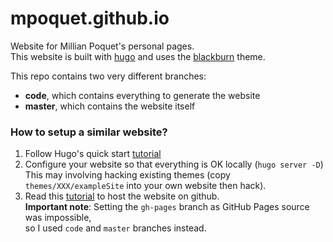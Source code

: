 # mpoquet.github.io
Website for Millian Poquet's personal pages.  
This website is built with [hugo](https://gohugo.io/) and uses the [blackburn](https://themes.gohugo.io/blackburn/) theme.

This repo contains two very different branches:
- **code**, which contains everything to generate the website
- **master**, which contains the website itself

### How to setup a similar website?
1. Follow Hugo's quick start [tutorial](https://gohugo.io/getting-started/quick-start/)
2. Configure your website so that everything is OK locally (``hugo server -D``)  
   This may involving hacking existing themes (copy ``themes/XXX/exampleSite`` into your own website then hack). 
3. Read this [tutorial](https://gohugo.io/hosting-and-deployment/hosting-on-github/) to host the website on github.  
   **Important note**: Setting the ``gh-pages`` branch as GitHub Pages source was impossible,  
   so I used ``code`` and ``master`` branches instead.
